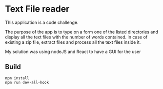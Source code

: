 # Text File reader

This application is a code challenge.

The purpose of the app is to type on a form one of the listed directories
and display all the text files with the number of words contained.
In case of existing a zip file, extract files and process all the text files inside it.

My solution was using nodeJS and React to have a GUI for the user

## Build

```
npm install
npm run dev-all-hook
```